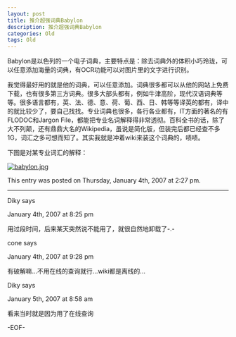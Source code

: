 ```yaml
---
layout: post
title: 推介超强词典Babylon
description: 推介超强词典Babylon
categories: Old
tags: Old
---
```

Babylon是以色列的一个电子词典，主要特点是：除去词典外的体积小巧玲珑，可以任意添加海量的词典，有OCR功能可以对图片里的文字进行识别。

我觉得最好用的就是他的词典，可以任意添加。词典很多都可以从他的网站上免费下载，也有很多第三方词典。很多大部头都有，例如牛津高阶，现代汉语词典等等。很多语言都有，英、法、德、意、荷、葡、西、日、韩等等译英的都有，译中的就比较少了，要自己找找。专业词典也很多，各行各业都有，IT方面的著名的有FLODOC和Jargon File，都能把专业名词解释得非常透彻。百科全书的话，除了大不列颠，还有鼎鼎大名的Wikipedia，虽说是简化版，但装完后都已经查不多1G，词汇之多可想而知了。其实我就是冲着wiki来装这个词典的，啧啧。

下图是对某专业词汇的解释：

[![babylon.jpg](http://192.168.1.222/blog/wp-content/uploads/photo/Archives/lazy-k-slides/babylon.jpg)](http://192.168.1.222/blog/wp-content/uploads/photo/Archives/babylon.jpg)

This entry was posted on Thursday, January 4th, 2007 at 2:27 pm.

---

Diky says 

January 4th, 2007 at 8:25 pm

用过段时间，后来某天突然说不能用了，就很自然地卸载了-.-

cone says 

January 4th, 2007 at 9:28 pm

有破解嘛...不用在线的查询就行...wiki都是离线的...

Diky says 

January 5th, 2007 at 8:58 am

看来当时就是因为用了在线查询

-EOF-